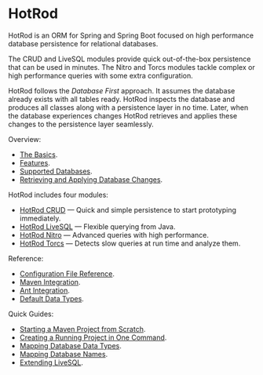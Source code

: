 # HotRod

HotRod is an ORM for Spring and Spring Boot focused on high performance database persistence for relational databases.

The CRUD and LiveSQL modules provide quick out-of-the-box persistence that can be used in minutes. The Nitro and Torcs modules tackle complex or high performance queries with some extra configuration.

HotRod follows the *Database First* approach. It assumes the database already exists with all tables ready. HotRod inspects the database
and produces all classes along with a persistence layer in no time. Later, when the database experiences changes HotRod
retrieves and applies these changes to the persistence layer seamlessly.

Overview:
- [The Basics]().
- [Features](features.md).
- [Supported Databases](config/supported-databases.md).
- [Retrieving and Applying Database Changes]().

HotRod includes four modules:
- [HotRod CRUD](crud/crud.md) &mdash; Quick and simple persistence to start prototyping immediately.
- [HotRod LiveSQL](livesql/livesql.md) &mdash; Flexible querying from Java.
- [HotRod Nitro](nitro/nitro.md) &mdash; Advanced queries with high performance.
- [HotRod Torcs](torcs/torcs.md) &mdash; Detects slow queries at run time and analyze them.

Reference:
- [Configuration File Reference](config/configuration-file-structure.md).
- [Maven Integration](maven/maven.md).
- [Ant Integration](ant/ant.md).
- [Default Data Types](config/default-data-types.md).

Quick Guides:
- [Starting a Maven Project from Scratch](guides/starting-a-maven-project-from-scratch.md).
- [Creating a Running Project in One Command](maven/maven-arquetype.md).
- [Mapping Database Data Types](config/type-solver.md).
- [Mapping Database Names](config/name-solver.md).
- [Extending LiveSQL](livesql/custom-database-functions.md).
